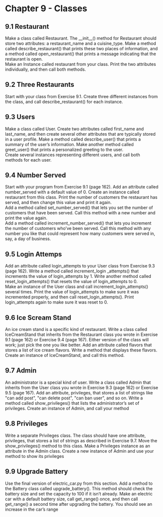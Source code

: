 <h1>Chapter 9 - Classes</h1>

<h2>9.1 Restaurant</h2>
<p>
    Make a class called Restaurant. The __init__() method for Restaurant
    should store two attributes: a restaurant_name and a cuisine_type. Make
    a method called describe_restaurant() that prints these two places of
    information, and a method called open_restaurant() that prints a message
    indicating that the restaurant is open.<br>Make an Instance called
    restaurant from your class. Print the two attributes individually, and
    then call both methods.
</p>

<h2>9.2 Three Restaurants</h2>
<p>
    Start with your class from Exercise 9.1. Create three different instances
    from the class, and call describe_restaurant() for each instance.
</p>

<h2>9.3 Users</h2>
<p>
    Make a class called User. Create two attributes called first_name and 
    last_name, and then create several other attributes that are typically 
    stored in a user profile. Make a method called describe_user() that 
    prints a summary of the user’s information. Make another method called 
    greet_user() that prints a personalized greeting to the user.<br>Create 
    several instances representing different users, and call both methods 
    for each user.
</p>

<h2>9.4 Number Served</h2>
<p>
    Start with your program from Exercise 9.1 (page 162). 
    Add an attribute called number_served with a default value of 0. Create an 
    instance called restaurant from this class. Print the number of customers the 
    restaurant has served, and then change this value and print it again.<br>
    Add a method called set_number_served() that lets you set the number 
    of customers that have been served. Call this method with a new number and 
    print the value again.<br>
    Add a method called increment_number_served() that lets you increment 
    the number of customers who’ve been served. Call this method with any number 
    you like that could represent how many customers were served in, say, a 
    day of business.
</p>

<h2>9.5 Login Attemps</h2>
<p>
    Add an attribute called login_attempts to your User
    class from Exercise 9.3 (page 162). Write a method called increment_login
    _attempts() that increments the value of login_attempts by 1. Write another 
    method called reset_login_attempts() that resets the value of login_attempts
    to 0.<br>
    Make an instance of the User class and call increment_login_attempts()
    several times. Print the value of login_attempts to make sure it was incremented 
    properly, and then call reset_login_attempts(). Print login_attempts again to 
    make sure it was reset to 0.
</p>

<h2>9.6 Ice Scream Stand</h2>
<p>
    An ice cream stand is a specific kind of restaurant. Write 
    a class called IceCreamStand that inherits from the Restaurant class you wrote 
    in Exercise 9.1 (page 162) or Exercise 9.4 (page 167). Either version of 
    the class will work; just pick the one you like better. Add an attribute called 
    flavors that stores a list of ice cream flavors. Write a method that displays 
    these flavors. Create an instance of IceCreamStand, and call this method.
</p>

<h2>9.7 Admin</h2>
<p>
    An administrator is a special kind of user. Write a class called 
    Admin that inherits from the User class you wrote in Exercise 9.3 (page 162) 
    or Exercise 9.5 (page 167). Add an attribute, privileges, that stores a list 
    of strings like "can add post", "can delete post", "can ban user", and so on. 
    Write a method called show_privileges() that lists the administrator’s set of 
    privileges. Create an instance of Admin, and call your method
</p>

<h2>9.8 Privileges</h2>
<p>
    Write a separate Privileges class. The class should have one 
    attribute, privileges, that stores a list of strings as described in Exercise 9.7. 
    Move the show_privileges() method to this class. Make a Privileges instance 
    as an attribute in the Admin class. Create a new instance of Admin and use your 
    method to show its privileges
</p>

<h2>9.9 Upgrade Battery</h2>
<p>
    Use the final version of electric_car.py from this section. 
    Add a method to the Battery class called upgrade_battery(). This method 
    should check the battery size and set the capacity to 100 if it isn’t already. 
    Make an electric car with a default battery size, call get_range() once, and 
    then call get_range() a second time after upgrading the battery. You should 
    see an increase in the car’s range
</p>